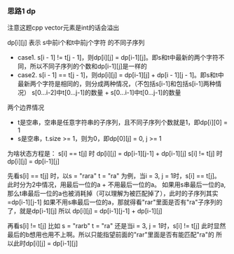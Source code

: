 ### 思路1 dp

注意这题cpp vector元素是int的话会溢出

dp[i][j] 表示 s中前i个和t中前j个字符 的不同子序列

- case1. s[i - 1] != t[j - 1]，则dp[i][j] = dp[i-1][j]。即s和t中最新的两个字符不同，所以不同子序列的个数和dp[i-1][j]是一样的
- case2. s[i - 1] == t[j - 1]，则dp[i][j] = dp[i-1][j] + dp[i - 1][j - 1]。即s和t中最新两个字符是相同的，则分成两种情况，（不包括s[i-1]和包括s[i-1]两种情况）
s[0...i-2]中t[0...j-1]的数量 + s[0...i-1]中t[0...j-1]的数量


两个边界情况

- t是空串，空串是任意字符串的子序列，且不同子序列个数就是1，即dp[i][0] = 1
- s是空串，t.size >= 1，则为0，即dp[0][j] = 0, j >= 1




为啥状态方程是： s[i] == t[j] 时 dp[i][j] = dp[i-1][j-1] + dp[i-1][j]
s[i] != t[j] 时 dp[i][j] = dp[i-1][j]

先看s[i] == t[j] 时，以s = "rara" t = "ra" 为例，当i = 3, j = 1时，s[i] == t[j]。
此时分为2中情况，用最后一位的a + 不用最后一位的a。
如果用s串最后一位的a,那么t串最后一位的a也被消耗掉（可以理解为被匹配掉了），此时的子序列其实=dp[i-1][j-1]
如果不用s串最后一位的a，那就得看"rar"里面是否有"ra"子序列的了，就是dp[i-1][j]
所以 dp[i][j] = dp[i-1][j-1] + dp[i-1][j]

再看s[i] != t[j] 比如 s = "rarb" t = "ra" 还是当i = 3, j = 1时，s[i] != t[j]
此时显然最后的b想用也用不上啊。所以只能指望前面的"rar"里面是否有能匹配"ra"的
所以此时dp[i][j] = dp[i-1][j]
